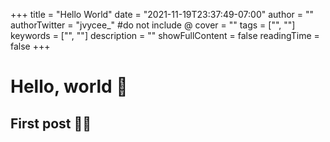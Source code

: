 +++
title = "Hello World"
date = "2021-11-19T23:37:49-07:00"
author = ""
authorTwitter = "jvycee_" #do not include @
cover = ""
tags = ["", ""]
keywords = ["", ""]
description = ""
showFullContent = false
readingTime = false
+++

# Hello, world 👋

## First post ✍🏽